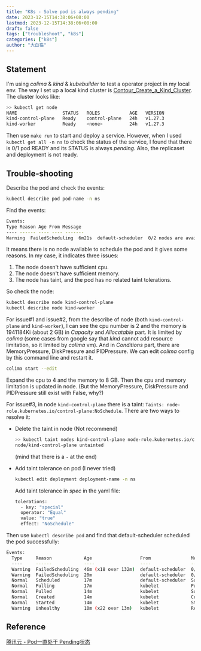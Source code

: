 ```yaml
---
title: "K8s - Solve pod is always pending"
date: 2023-12-15T14:38:06+08:00
lastmod: 2023-12-15T14:38:06+08:00
draft: false
tags: ["troubleshoot", "k8s"]
categories: ["k8s"]
author: "大白猫"
---
```


## Statement

I'm using *colima* & *kind* & *kubebuilder* to test a operator project in my local env. The way I set up a local kind cluster is [Contour_Create_a_Kind_Cluster](https://projectcontour.io/docs/1.27/guides/kind/). The cluster looks like:

```bash
>> kubectl get node
NAME                 STATUS   ROLES           AGE   VERSION
kind-control-plane   Ready    control-plane   24h   v1.27.3
kind-worker          Ready    <none>          24h   v1.27.3
```

Then use `make run` to start and deploy a service. However, when I used `kubectl get all -n ns` to check the status of the service, I found that there is 0/1 pod READY and its STATUS is always *pending*. Also, the replicaset and deployment is not ready.

## Trouble-shooting

Describe the pod and check the events:

``` bash
kubectl describe pod pod-name -n ns
```

Find the events:

```bash
Events:
Type Reason Age From Message
---- ------ ---- ---- -------
Warning  FailedScheduling  6m21s  default-scheduler  0/2 nodes are available: 1 Insufficient cpu, 1 Insufficient memory, 1 node(s) had untolerated taint {node-role.kubernetes.io/control-plane: }. preemption: 0/2 nodes are available: 1 No preemption victims found for incoming pod, 1 Preemption is not helpful for scheduling..
```

It means there is no node available to schedule the pod and it gives some reasons. In my case, it indicates three issues:

1. The node doesn't have sufficient cpu.
2. The node doesn't have sufficient memory.
3. The node has taint, and the pod has no related taint tolerations.

So check the node:

```bash
kubectl describe node kind-control-plane
kubectl describe node kind-worker
```

For issue#1 and issue#2, from the describe of node (both `kind-control-plane` and `kind-worker`), I can see the cpu number is 2 and the memory is 1941184Ki (about 2 GB) in *Capacity* and *Allocatable* part. It is limited by *colima* (some cases from google say that *kind* cannot add resource limitation, so it limited by *colima* vm). And in *Conditions* part, there are MemoryPressure, DiskPressure and PIDPressure. We can edit *colima* config by this command line and restart it.

```bash
colima start --edit
```

Expand the cpu to 4 and the memory to 8 GB. Then the cpu and memory limitation is updated in node. (But the MemoryPressure, DiskPressure and PIDPressure still exist with False, why?)

For issue#3, in node `kind-control-plane` there is a taint: `Taints: node-role.kubernetes.io/control-plane:NoSchedule`. There are two ways to resolve it:

* Delete the taint in node (Not recommend)
  ``` bash
  >> kubectl taint nodes kind-control-plane node-role.kubernetes.io/control-plane-
  node/kind-control-plane untainted
  ```

  (mind that there is a `-` at the end)

* Add taint tolerance on pod (I never tried)
  ```bash
  kubectl edit deployment deployment-name -n ns
  ```

  Add taint tolerance in *spec* in the yaml file:
  
  ```bash
  tolerations:
  	- key: "special"
  	operator: "Equal"
  	value: "true"
  	effect: "NoSchedule"
  ```

Then use  `kubectl describe pod` and find that default-scheduler scheduled the pod successfully:

```bash
Events:
  Type     Reason            Age                  From               Message
  ----     ------            ----                 ----               -------
  Warning  FailedScheduling  46m (x18 over 132m)  default-scheduler  0/2 nodes are available: 2 Insufficient cpu, 2 Insufficient memory. preemption: 0/2 nodes are available: 2 No preemption victims found for incoming pod..
  Warning  FailedScheduling  20m                  default-scheduler  0/2 nodes are available: 2 Insufficient cpu, 2 Insufficient memory. preemption: 0/2 nodes are available: 2 No preemption victims found for incoming pod..
  Normal   Scheduled         17m                  default-scheduler  Successfully assigned vcd-ose/vcd-ose-6377fd78-c7c1-4ad8-a222-41dd23605044-5fd9957587-ldqpz to kind-worker
  Normal   Pulling           17m                  kubelet            Pulling image "***"
  Normal   Pulled            14m                  kubelet            Successfully pulled image "***" in 3m13.030336154s (3m13.03038557s including waiting)
  Normal   Created           14m                  kubelet            Created container ***
  Normal   Started           14m                  kubelet            Started container ***
  Warning  Unhealthy         10m (x22 over 13m)   kubelet            Readiness probe failed: Get "http://10.244.1.3:8080/api/v1/core": dial tcp 10.244.1.3:8080: connect: connection refused
```

## Reference

[腾讯云 - Pod一直处于 Pending状态](https://cloud.tencent.com/document/product/457/42948)

